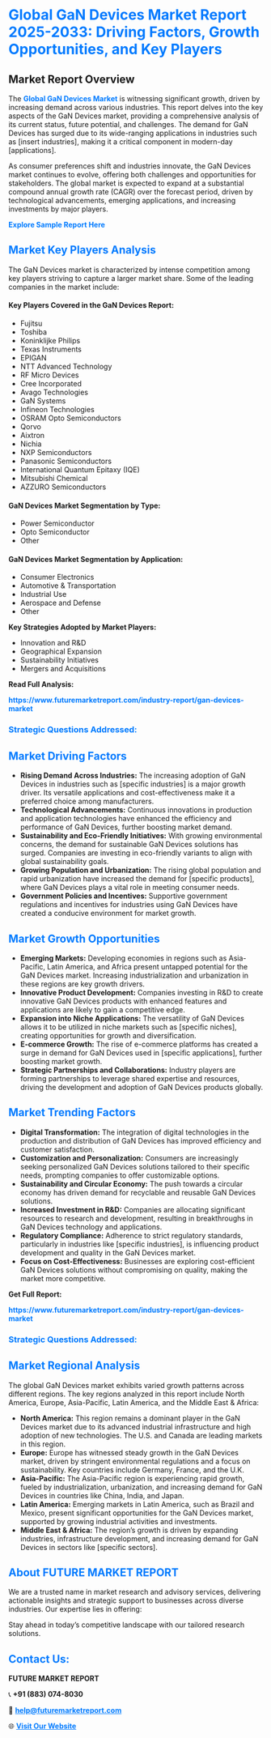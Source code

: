 <h1 style="color: #007BFF;">Global GaN Devices Market Report 2025-2033: Driving Factors, Growth Opportunities, and Key Players</h1>

<section id="overview">
<h2>Market Report Overview</h2>
<p>The <a href="https://www.futuremarketreport.com/industry-report/gan-devices-market" style="color: #007BFF; text-decoration: none;"><strong>Global GaN Devices Market</strong></a> is witnessing significant growth, driven by increasing demand across various industries. This report delves into the key aspects of the GaN Devices market, providing a comprehensive analysis of its current status, future potential, and challenges. The demand for GaN Devices has surged due to its wide-ranging applications in industries such as [insert industries], making it a critical component in modern-day [applications].</p>
<p>As consumer preferences shift and industries innovate, the GaN Devices market continues to evolve, offering both challenges and opportunities for stakeholders. The global market is expected to expand at a substantial compound annual growth rate (CAGR) over the forecast period, driven by technological advancements, emerging applications, and increasing investments by major players.</p>
</section>

<section id="overview">
<p><a href="https://www.futuremarketreport.com/request-sample/reportId=51638" style="color: #007BFF; text-decoration: none;"><strong>Explore Sample Report Here</strong></a></p>
</section>

<section id="key-players">
<h2 style="color: #007BFF;">Market Key Players Analysis</h2>
<p>The GaN Devices market is characterized by intense competition among key players striving to capture a larger market share. Some of the leading companies in the market include:</p>
<h4>Key Players Covered in the GaN Devices Report:</h4>
<ul><li>Fujitsu</li><li>Toshiba</li><li>Koninklijke Philips</li><li>Texas Instruments</li><li>EPIGAN</li><li>NTT Advanced Technology</li><li>RF Micro Devices</li><li>Cree Incorporated</li><li>Avago Technologies</li><li>GaN Systems</li><li>Infineon Technologies</li><li>OSRAM Opto Semiconductors</li><li>Qorvo</li><li>Aixtron</li><li>Nichia</li><li>NXP Semiconductors</li><li>Panasonic Semiconductors</li><li>International Quantum Epitaxy (IQE)</li><li>Mitsubishi Chemical</li><li>AZZURO Semiconductors</li></ul>
<h4>GaN Devices Market Segmentation by Type:</h4>
<ul><li>Power Semiconductor</li><li>Opto Semiconductor</li><li>Other</li></ul>

<h4>GaN Devices Market Segmentation by Application:</h4>
<ul><li>Consumer Electronics</li><li>Automotive &amp; Transportation</li><li>Industrial Use</li><li>Aerospace and Defense</li><li>Other</li></ul>
<p><strong>Key Strategies Adopted by Market Players:</strong></p>
<ul>
<li>Innovation and R&D</li>
<li>Geographical Expansion</li>
<li>Sustainability Initiatives</li>
<li>Mergers and Acquisitions</li>
</ul>
</section>

<section>
<p><strong>Read Full Analysis: </strong></p><a href="https://www.futuremarketreport.com/industry-report/gan-devices-market" style="color: #007BFF; text-decoration: none;"><strong>https://www.futuremarketreport.com/industry-report/gan-devices-market</strong></a>
<h3 style="color: #007BFF;">Strategic Questions Addressed:</h3>
</section>

<section id="driving-factors">
<h2 style="color: #007BFF;">Market Driving Factors</h2>
<ul>
<li><strong>Rising Demand Across Industries:</strong> The increasing adoption of GaN Devices in industries such as [specific industries] is a major growth driver. Its versatile applications and cost-effectiveness make it a preferred choice among manufacturers.</li>
<li><strong>Technological Advancements:</strong> Continuous innovations in production and application technologies have enhanced the efficiency and performance of GaN Devices, further boosting market demand.</li>
<li><strong>Sustainability and Eco-Friendly Initiatives:</strong> With growing environmental concerns, the demand for sustainable GaN Devices solutions has surged. Companies are investing in eco-friendly variants to align with global sustainability goals.</li>
<li><strong>Growing Population and Urbanization:</strong> The rising global population and rapid urbanization have increased the demand for [specific products], where GaN Devices plays a vital role in meeting consumer needs.</li>
<li><strong>Government Policies and Incentives:</strong> Supportive government regulations and incentives for industries using GaN Devices have created a conducive environment for market growth.</li>
</ul>
</section>

<section id="growth-opportunities">
<h2 style="color: #007BFF;">Market Growth Opportunities</h2>
<ul>
<li><strong>Emerging Markets:</strong> Developing economies in regions such as Asia-Pacific, Latin America, and Africa present untapped potential for the GaN Devices market. Increasing industrialization and urbanization in these regions are key growth drivers.</li>
<li><strong>Innovative Product Development:</strong> Companies investing in R&D to create innovative GaN Devices products with enhanced features and applications are likely to gain a competitive edge.</li>
<li><strong>Expansion into Niche Applications:</strong> The versatility of GaN Devices allows it to be utilized in niche markets such as [specific niches], creating opportunities for growth and diversification.</li>
<li><strong>E-commerce Growth:</strong> The rise of e-commerce platforms has created a surge in demand for GaN Devices used in [specific applications], further boosting market growth.</li>
<li><strong>Strategic Partnerships and Collaborations:</strong> Industry players are forming partnerships to leverage shared expertise and resources, driving the development and adoption of GaN Devices products globally.</li>
</ul>
</section>

<section id="trending-factors">
<h2 style="color: #007BFF;">Market Trending Factors</h2>
<ul>
<li><strong>Digital Transformation:</strong> The integration of digital technologies in the production and distribution of GaN Devices has improved efficiency and customer satisfaction.</li>
<li><strong>Customization and Personalization:</strong> Consumers are increasingly seeking personalized GaN Devices solutions tailored to their specific needs, prompting companies to offer customizable options.</li>
<li><strong>Sustainability and Circular Economy:</strong> The push towards a circular economy has driven demand for recyclable and reusable GaN Devices solutions.</li>
<li><strong>Increased Investment in R&D:</strong> Companies are allocating significant resources to research and development, resulting in breakthroughs in GaN Devices technology and applications.</li>
<li><strong>Regulatory Compliance:</strong> Adherence to strict regulatory standards, particularly in industries like [specific industries], is influencing product development and quality in the GaN Devices market.</li>
<li><strong>Focus on Cost-Effectiveness:</strong> Businesses are exploring cost-efficient GaN Devices solutions without compromising on quality, making the market more competitive.</li>
</ul>
</section>

<section>
<p><strong>Get Full Report: </strong></p><a href="https://www.futuremarketreport.com/industry-report/gan-devices-market" style="color: #007BFF; text-decoration: none;"><strong>https://www.futuremarketreport.com/industry-report/gan-devices-market</strong></a>
<h3 style="color: #007BFF;">Strategic Questions Addressed:</h3>
</section>


<section id="regional-analysis">
<h2 style="color: #007BFF;">Market Regional Analysis</h2>
<p>The global GaN Devices market exhibits varied growth patterns across different regions. The key regions analyzed in this report include North America, Europe, Asia-Pacific, Latin America, and the Middle East & Africa:</p>
<ul>
<li><strong>North America:</strong> This region remains a dominant player in the GaN Devices market due to its advanced industrial infrastructure and high adoption of new technologies. The U.S. and Canada are leading markets in this region.</li>
<li><strong>Europe:</strong> Europe has witnessed steady growth in the GaN Devices market, driven by stringent environmental regulations and a focus on sustainability. Key countries include Germany, France, and the U.K.</li>
<li><strong>Asia-Pacific:</strong> The Asia-Pacific region is experiencing rapid growth, fueled by industrialization, urbanization, and increasing demand for GaN Devices in countries like China, India, and Japan.</li>
<li><strong>Latin America:</strong> Emerging markets in Latin America, such as Brazil and Mexico, present significant opportunities for the GaN Devices market, supported by growing industrial activities and investments.</li>
<li><strong>Middle East & Africa:</strong> The region’s growth is driven by expanding industries, infrastructure development, and increasing demand for GaN Devices in sectors like [specific sectors].</li>
</ul>
</section>

<footer>
<h2 style="color: #007BFF;">About FUTURE MARKET REPORT</h2>
<p>We are a trusted name in market research and advisory services, delivering actionable insights and strategic support to businesses across diverse industries. Our expertise lies in offering:</p>

<p>Stay ahead in today’s competitive landscape with our tailored research solutions.</p>

<h2 style="color: #007BFF;">Contact Us:</h2>
<p><strong>FUTURE MARKET REPORT</strong></p>
<p>📞 <strong>+91 (883) 074-8030</strong></p>
<p>📧 <strong><a href="mailto:help@futuremarketreport.com" style="color: #007BFF;">help@futuremarketreport.com</a></strong></p>
<p>🌐 <strong><a href="https://www.futuremarketreport.com/" style="color: #007BFF;">Visit Our Website</a></strong></p>
</footer>